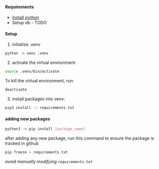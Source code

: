 

#### Requirements

- [Install python](https://www.python.org/downloads/)
- Setup db - TODO


#### Setup

1. initialize .venv

```bash
python -m venv .venv
```

2. activate the virtual environment

```bash
source .venv/bin/activate
```

To kill the virtual environment, run:

```bash
deactivate
```

3. install packages into venv:

```bash
pip3 install -r requirements.txt
```

#### adding new packages

```bash
python3 -m pip install [package_name]
```

after adding any new package, run this command to ensure the package is tracked in github

```bash
pip freeze > requirements.txt
```

*avoid manually modifying `requirements.txt`*
